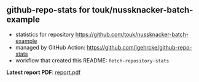 ## github-repo-stats for touk/nussknacker-batch-example

- statistics for repository https://github.com/touk/nussknacker-batch-example
- managed by GitHub Action: https://github.com/jgehrcke/github-repo-stats
- workflow that created this README: `fetch-repository-stats`

**Latest report PDF**: [report.pdf](https://github.com/TouK/nussknacker-repo-stats/raw/github-repo-stats/touk/nussknacker-batch-example/latest-report/report.pdf)

